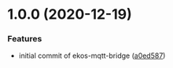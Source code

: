 # 1.0.0 (2020-12-19)


### Features

* initial commit of ekos-mqtt-bridge ([a0ed587](https://github.com/rickbassham/ekos-mqtt-bridge/commit/a0ed587bcbeaf30bcd557948a673cbbe1b71a3cf))
